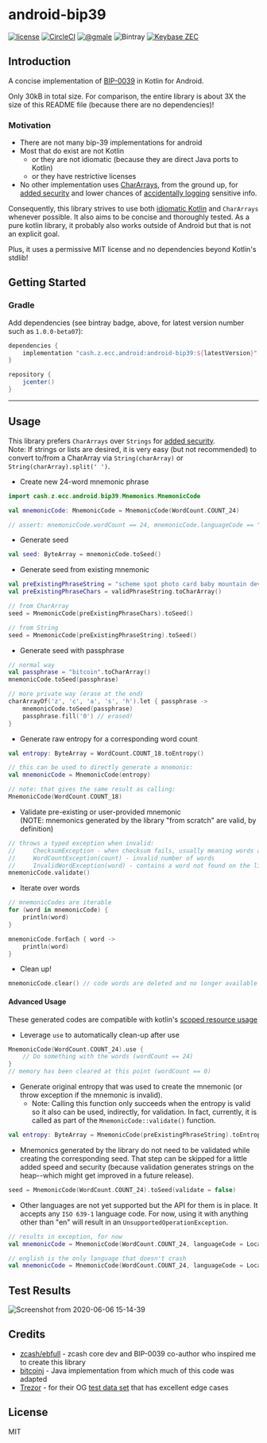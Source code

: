 # android-bip39
[![license](https://img.shields.io/github/license/zcash/android-bip39.svg?maxAge=2592000&style=plastic)](https://github.com/zcash/android-bip39/blob/master/LICENSE)
[![CircleCI](https://img.shields.io/circleci/build/github/zcash/android-bip39/master?style=plastic)](https://circleci.com/gh/zcash/android-bip39/tree/master)
[![@gmale](https://img.shields.io/badge/contact-android@z.cash-5AA9E7.svg?style=plastic)](https://github.com/gmale)
![Bintray](https://img.shields.io/bintray/v/ecc-mobile/android-bip39/android-bip39?color=success&style=plastic)
[![Keybase ZEC](https://img.shields.io/keybase/zec/kevinecc?logoColor=red&style=social)](https://keybase.io/kevinecc)


## Introduction
A concise implementation of [BIP-0039](https://github.com/bitcoin/bips/blob/master/bip-0039.mediawiki) in Kotlin for Android. 

Only 30kB in total size. For comparison, the entire library is about 3X the size of this README file (because there are no dependencies)!

### Motivation

* There are not many bip-39 implementations for android
* Most that do exist are not Kotlin
  * or they are not idiomatic (because they are direct Java ports to Kotlin)
  * or they have restrictive licenses
* No other implementation uses [CharArrays](https://stackoverflow.com/a/8881376/178433), from the ground up, for [added security](https://docs.oracle.com/javase/6/docs/technotes/guides/security/crypto/CryptoSpec.html#PBEEx) and lower chances of [accidentally logging](https://stackoverflow.com/a/8885343/178433) sensitive info.

Consequently, this library strives to use both [idiomatic Kotlin](https://kotlinlang.org/docs/reference/idioms.html) and `CharArrays` whenever possible. It also aims to be concise and thoroughly tested. As a pure kotlin library, it probably also works outside of Android but that is not an explicit goal.

Plus, it uses a permissive MIT license and no dependencies beyond Kotlin's stdlib!

## Getting Started
### Gradle

Add dependencies (see bintray badge, above, for latest version number such as `1.0.0-beta07`):

```groovy
dependencies {
    implementation "cash.z.ecc.android:android-bip39:${latestVersion}"
}

repository {
    jcenter()
}
```
***

## Usage
This library prefers `CharArrays` over `Strings` for [added security](https://stackoverflow.com/a/8881376/178433).  
Note: If strings or lists are desired, it is very easy (but not recommended) to convert to/from a CharArray via `String(charArray)` or `String(charArray).split(' ')`.
* Create new 24-word mnemonic phrase
```kotlin
import cash.z.ecc.android.bip39.Mnemonics.MnemonicCode

val mnemonicCode: MnemonicCode = MnemonicCode(WordCount.COUNT_24)

// assert: mnemonicCode.wordCount == 24, mnemonicCode.languageCode == "en"
```
* Generate seed
```kotlin
val seed: ByteArray = mnemonicCode.toSeed()
```
* Generate seed from existing mnemonic
```kotlin
val preExistingPhraseString = "scheme spot photo card baby mountain device kick cradle pact join borrow"
val preExistingPhraseChars = validPhraseString.toCharArray()

// from CharArray
seed = MnemonicCode(preExistingPhraseChars).toSeed()

// from String
seed = MnemonicCode(preExistingPhraseString).toSeed()
```
* Generate seed with passphrase
```kotlin
// normal way
val passphrase = "bitcoin".toCharArray()
mnemonicCode.toSeed(passphrase)

// more private way (erase at the end)
charArrayOf('z', 'c', 'a', 's', 'h').let { passphrase ->
    mnemonicCode.toSeed(passphrase)
    passphrase.fill('0') // erased!
}
```
* Generate raw entropy for a corresponding word count
```kotlin
val entropy: ByteArray = WordCount.COUNT_18.toEntropy()

// this can be used to directly generate a mnemonic:
val mnemonicCode = MnemonicCode(entropy)

// note: that gives the same result as calling:
MnemonicCode(WordCount.COUNT_18)
```
* Validate pre-existing or user-provided mnemonic  
  (NOTE: mnemonics generated by the library "from scratch" are valid, by definition)
```kotlin
// throws a typed exception when invalid:
//     ChecksumException - when checksum fails, usually meaning words are swapped
//     WordCountException(count) - invalid number of words
//     InvalidWordException(word) - contains a word not found on the list
mnemonicCode.validate()
```
* Iterate over words
```kotlin
// mnemonicCodes are iterable
for (word in mnemonicCode) {
    println(word)
}

mnemonicCode.forEach { word ->
    println(word)
}
```
* Clean up!
```kotlin
mnemonicCode.clear() // code words are deleted and no longer available for attacker
```
#### Advanced Usage
 These generated codes are compatible with kotlin's [scoped resource usage](https://kotlinlang.org/docs/tutorials/kotlin-for-py/scoped-resource-usage.html)
* Leverage `use` to automatically clean-up after use
```kotlin
MnemonicCode(WordCount.COUNT_24).use {
    // Do something with the words (wordCount == 24)
}
// memory has been cleared at this point (wordCount == 0)
```
* Generate original entropy that was used to create the mnemonic
  (or throw exception if the mnemonic is invalid).
  * Note: Calling this function only succeeds when the entropy is valid so it also can be used, indirectly, for validation. In fact, currently, it is called as part of the `MnemonicCode::validate()` function.
```kotlin
val entropy: ByteArray = MnemonicCode(preExistingPhraseString).toEntropy()
```
* Mnemonics generated by the library do not need to be validated while creating the corresponding seed. That step can be skipped for a little added speed and security (because validation generates strings on the heap--which might get improved in a future release).
```kotlin
seed = MnemonicCode(WordCount.COUNT_24).toSeed(validate = false)
```
* Other languages are not yet supported but the API for them is in place. It accepts any `ISO 639-1` language code. For now, using it with anything other than "en" will result in an `UnsupportedOperationException`.
```kotlin
// results in exception, for now
val mnemonicCode = MnemonicCode(WordCount.COUNT_24, languageCode = Locale.GERMAN.language)

// english is the only language that doesn't crash
val mnemonicCode = MnemonicCode(WordCount.COUNT_24, languageCode = Locale.ENGLISH.language)
```

## Test Results
![Screenshot from 2020-06-06 15-14-39](https://user-images.githubusercontent.com/1699841/83952728-afbfaa80-a808-11ea-988c-3fb764dc4970.png)


## Credits
* [zcash/ebfull](https://github.com/ebfull) - zcash core dev and BIP-0039 co-author who inspired me to create this library
* [bitcoinj](https://github.com/bitcoinj/bitcoinj/blob/master/core/src/main/java/org/bitcoinj/crypto/MnemonicCode.java) - Java implementation from which much of this code was adapted
* [Trezor](https://github.com/trezor/python-mnemonic/blob/master/vectors.json) - for their OG [test data set](https://github.com/trezor/python-mnemonic/blob/master/vectors.json) that has excellent edge cases

## License
MIT

